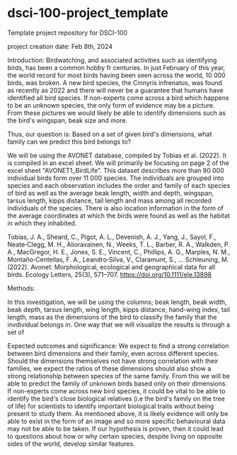 # dsci-100-project_template
Template project repository for DSCI-100

project creation date: Feb 8th, 2024

Introduction:
Birdwatching, and associated activities such as identifying birds, has been a common hobby fr centuries. In just February of this year, the world record for most birds having been seen across the world, 10 000 birds, was broken. A new bird species, the Cinnyris infrenatus, was found as recently as 2022 and there will never be a guarantee that humans have identified all bird species. If non-experts come across a bird which happens to be an unknown species, the only form of evidence may be a picture. From these pictures we would likely be able to identify dimensions such as the bird's wingspan, beak size and more. 

Thus, our question is:
Based on a set of given bird's dimensions, what family can we predict this bird belongs to?

We will be using the AVONET database, compiled by Tobias et al. (2022). It is compiled in an excel sheet. We will primarily be focusing on page 2 of the excel sheet "AVONET1_BirdLife". This dataset describes more than 90 000 individual birds form over 11 000 species. The individuals are grouped into species and each observation includes the order and family of each species of bird as well as the average beak length, width and depth, wingspan, tarsus length, kipps distance, tail length and mass among all recorded individuals of the species. There is also location information in the form of the average coordinates at which the birds were found as well as the habitat in which they inhabited. 

Tobias, J. A., Sheard, C., Pigot, A. L., Devenish, A. J., Yang, J., Sayol, F., Neate‐Clegg, M. H., Alioravainen, N., Weeks, T. L., Barber, R. A., Walkden, P. A., MacGregor, H. E., Jones, S. E., Vincent, C., Phillips, A. G., Marples, N. M., Montaño‐Centellas, F. A., Leandro‐Silva, V., Claramunt, S., … Schleuning, M. (2022). Avonet: Morphological, ecological and geographical data for all birds. Ecology Letters, 25(3), 571–707. https://doi.org/10.1111/ele.13898 


Methods: 

In this investigation, we will be using the columns; beak length, beak width, beak depth, tarsus length, wing length, kipps distance, hand-wing index, tail length, mass as the dimensions of the bird to classify the family that the invdividual belongs in. One way that we will visualize the results is through a set of 




Expected outcomes and significance:
We expect to find a strong correlation between bird dimensions and their family, even across different species. Should the dimensions themselves not have strong correlation with their families, we expect the ratios of these dimensions should also show a strong relationship between species of the same family. From this we will be able to predict the family of unknown birds based only on their dimensions. 
If non-experts come across new bird species, it could be vital to be able to identify the bird's close biological relatives (i.e the bird's family on the tree of life) for scientists to identify important biological traits without being present to study them. As mentioned above, it is likely evidence will only be able to exist in the form of an image and so more specific behavioural data may not be able to be taken. 
If our hypothesis is proven, then it could lead to questions about how or why certain species, despite living on opposite sides of the world, develop similar features.